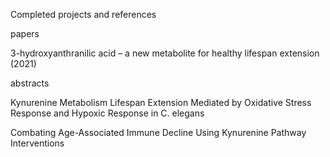 Completed projects and references 


papers

3-hydroxyanthranilic acid – a new metabolite for healthy lifespan extension (2021)


abstracts

Kynurenine Metabolism Lifespan Extension Mediated by Oxidative Stress Response and Hypoxic Response in C. elegans

Combating Age-Associated Immune Decline Using Kynurenine Pathway Interventions

